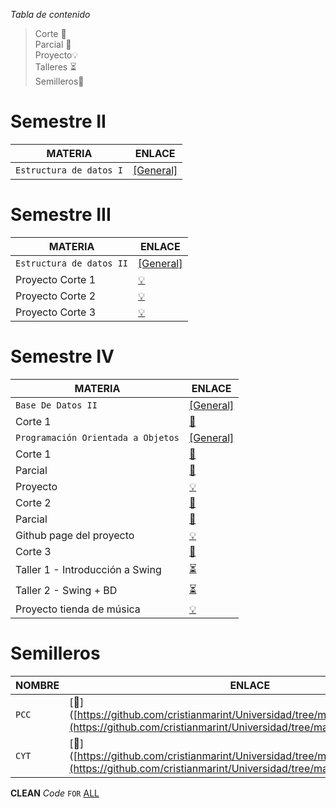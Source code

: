 

_Tabla de contenido_


> Corte 📘<br>
> Parcial 🎯<br>
> Proyecto💡<br>
> Talleres ⏳<br>
> Semilleros🔎 <br>


# Semestre II

| MATERIA | ENLACE |
| ------------ | -------------  |
| `Estructura de datos I` | [[General]](https://github.com/cristianmarint/Universidad/tree/master/Semestre%20II/Estructura%20de%20Datos%20I) 




# Semestre III 

| MATERIA | ENLACE |
| ------------ | -------------  |
| `Estructura de datos II` | [[General]](https://github.com/cristianmarint/Universidad/tree/master/Semestre%20III/Estructuras%20de%20Datos%20II) 
| Proyecto Corte 1 | [💡](https://github.com/cristianmarint/Universidad/tree/master/Semestre%20III/Estructuras%20de%20Datos%20II/Proyecto%20Corte%201) |
| Proyecto Corte 2 | [💡](https://github.com/cristianmarint/Universidad/tree/master/Semestre%20III/Estructuras%20de%20Datos%20II/Proyecto%20Corte%202) |
| Proyecto Corte 3 | [💡](https://github.com/cristianmarint/Universidad/tree/master/Semestre%20III/Estructuras%20de%20Datos%20II/Proyecto%20Corte%203) |


# Semestre IV

| MATERIA | ENLACE |
| ------------ | -------------  |
| `Base De Datos II` |  [[General]](https://github.com/cristianmarint/Universidad/tree/master/Semestre%20IV/Base%20De%20Datos%20II)  |
| Corte 1 | [📘](https://github.com/cristianmarint/Universidad/tree/master/Semestre%20IV/Base%20De%20Datos%20II/1%20Corte) |
| `Programación Orientada a Objetos` |  [[General]](https://github.com/cristianmarint/Universidad/tree/master/Semestre%20IV/Programacion%20Orientada%20a%20Objetos)  |
| Corte 1 | [📘](https://github.com/cristianmarint/Universidad/tree/master/Semestre%20IV/Programacion%20Orientada%20a%20Objetos/1%20Corte) |
| Parcial | [🎯](https://github.com/cristianmarint/Universidad/tree/master/Semestre%20IV/Programacion%20Orientada%20a%20Objetos/1%20Corte/parcial) |
| Proyecto | [💡](https://github.com/cristianmarint/Universidad/tree/master/Semestre%20IV/Programacion%20Orientada%20a%20Objetos/1%20Corte/Proyecto) |
| Corte 2 | [📘](https://github.com/cristianmarint/Universidad/tree/master/Semestre%20IV/Programacion%20Orientada%20a%20Objetos/2%20Corte) |
| Parcial | [🎯](https://github.com/cristianmarint/Universidad/tree/master/Semestre%20IV/Programacion%20Orientada%20a%20Objetos/2%20Corte/parcial) |
| Github page del proyecto | [💡](https://cristianmarint.github.io/Universidad/Semestre%20IV/Programacion%20Orientada%20a%20Objetos/2%20Corte/proyecto/) |
| Corte 3 | [📘](https://github.com/cristianmarint/Universidad/tree/master/Semestre%20IV/Programacion%20Orientada%20a%20Objetos/3%20Corte) |
| Taller 1 - Introducción a Swing | [⏳](https://github.com/cristianmarint/Universidad/tree/master/Semestre%20IV/Programacion%20Orientada%20a%20Objetos/3%20Corte/1%20Clase) |
| Taller 2 - Swing + BD | [⏳](https://github.com/cristianmarint/Universidad/tree/master/Semestre%20IV/Programacion%20Orientada%20a%20Objetos/3%20Corte/2%20Clase) |
| Proyecto tienda de música | [💡](https://github.com/cristianmarint/Universidad/tree/master/Semestre%20IV/Programacion%20Orientada%20a%20Objetos/3%20Corte/Proyecto) |

# Semilleros

| NOMBRE | ENLACE |
| ------------ | -------------  |
| `PCC` | [🔎]([https://github.com/cristianmarint/Universidad/tree/master/Semilleros/PCC](https://github.com/cristianmarint/Universidad/tree/master/Semilleros/PCC) |
|`CYT`|[🔎]([https://github.com/cristianmarint/Universidad/tree/master/Semilleros/CYT](https://github.com/cristianmarint/Universidad/tree/master/Semilleros/CYT)|

**CLEAN**  _Code_  `FOR` [ALL](https://cristianmarint.github.io/Universidad)

[](https://cristianmarint.github.io/Universidad/Semestre%20IV/Programacion%20Orientada%20a%20Objetos/2%20Corte/proyecto/)
<!--stackedit_data:
eyJoaXN0b3J5IjpbLTE4OTI3ODc5NjcsMTA5MTc1NTk1NywtNj
kxNjk3NjI3LC01NTgxNTgwMzAsMjEyNDg2MzYzMiwtNzg2NDI5
NDU4XX0=
-->